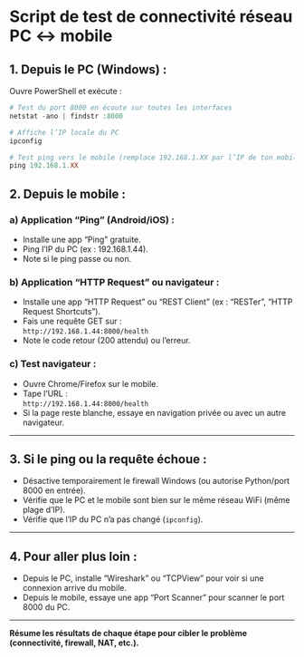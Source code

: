 # Script de test de connectivité réseau PC ↔ mobile

## 1. Depuis le PC (Windows) :  
Ouvre PowerShell et exécute :

```powershell
# Test du port 8000 en écoute sur toutes les interfaces
netstat -ano | findstr :8000

# Affiche l’IP locale du PC
ipconfig

# Test ping vers le mobile (remplace 192.168.1.XX par l’IP de ton mobile)
ping 192.168.1.XX
```

## 2. Depuis le mobile :

### a) Application “Ping” (Android/iOS) :
- Installe une app “Ping” gratuite.
- Ping l’IP du PC (ex : 192.168.1.44).
- Note si le ping passe ou non.

### b) Application “HTTP Request” ou navigateur :
- Installe une app “HTTP Request” ou “REST Client” (ex : “RESTer”, “HTTP Request Shortcuts”).
- Fais une requête GET sur :  
  `http://192.168.1.44:8000/health`
- Note le code retour (200 attendu) ou l’erreur.

### c) Test navigateur :
- Ouvre Chrome/Firefox sur le mobile.
- Tape l’URL :  
  `http://192.168.1.44:8000/health`
- Si la page reste blanche, essaye en navigation privée ou avec un autre navigateur.

---

## 3. Si le ping ou la requête échoue :
- Désactive temporairement le firewall Windows (ou autorise Python/port 8000 en entrée).
- Vérifie que le PC et le mobile sont bien sur le même réseau WiFi (même plage d’IP).
- Vérifie que l’IP du PC n’a pas changé (`ipconfig`).

---

## 4. Pour aller plus loin :
- Depuis le PC, installe “Wireshark” ou “TCPView” pour voir si une connexion arrive du mobile.
- Depuis le mobile, essaye une app “Port Scanner” pour scanner le port 8000 du PC.

---

**Résume les résultats de chaque étape pour cibler le problème (connectivité, firewall, NAT, etc.).**
